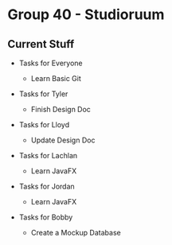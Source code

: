 # Group 40 - Studioruum

Current Stuff
-------------

* Tasks for Everyone
	* Learn Basic Git
	
* Tasks for Tyler
	* Finish Design Doc

* Tasks for Lloyd
	* Update Design Doc

* Tasks for Lachlan
	* Learn JavaFX

* Tasks for Jordan
	* Learn JavaFX

* Tasks for Bobby
	* Create a Mockup Database
